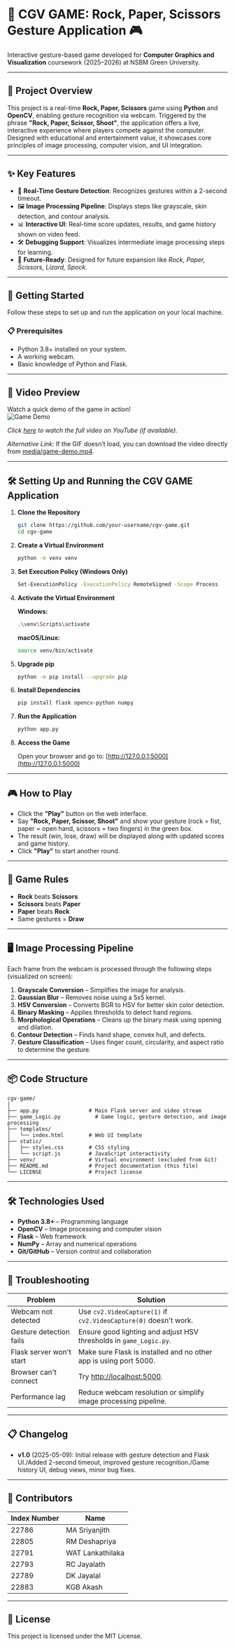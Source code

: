 # 🌟 CGV GAME: Rock, Paper, Scissors Gesture Application 🎮

Interactive gesture-based game developed for **Computer Graphics and Visualization** coursework (2025–2026) at NSBM Green University.

---

## 📝 Project Overview

This project is a real-time **Rock, Paper, Scissors** game using **Python** and **OpenCV**, enabling gesture recognition via webcam. Triggered by the phrase **"Rock, Paper, Scissor, Shoot"**, the application offers a live, interactive experience where players compete against the computer. Designed with educational and entertainment value, it showcases core principles of image processing, computer vision, and UI integration.

---

## ✨ Key Features

- 🎥 **Real-Time Gesture Detection**: Recognizes gestures within a 2-second timeout.
- 🖼️ **Image Processing Pipeline**: Displays steps like grayscale, skin detection, and contour analysis.
- 📊 **Interactive UI**: Real-time score updates, results, and game history shown on video feed.
- 🛠️ **Debugging Support**: Visualizes intermediate image processing steps for learning.
- 🌟 **Future-Ready**: Designed for future expansion like *Rock, Paper, Scissors, Lizard, Spock*.

---

## 🚀 Getting Started

Follow these steps to set up and run the application on your local machine.

### 📋 Prerequisites

- Python 3.8+ installed on your system.
- A working webcam.
- Basic knowledge of Python and Flask.

---

## 🎥 Video Preview

Watch a quick demo of the game in action!  
![Game Demo](/media/output.gif)

*Click [here](https://www.youtube.com/watch?v=your-video-id) to watch the full video on YouTube (if available).*

*Alternative Link*: If the GIF doesn’t load, you can download the video directly from [media/game-demo.mp4](media/game-demo.mp4).

---

## 🛠️ Setting Up and Running the CGV GAME Application

1. **Clone the Repository**
   ```bash
   git clone https://github.com/your-username/cgv-game.git
   cd cgv-game
   ```

2. **Create a Virtual Environment**
   ```bash
   python -m venv venv
   ```

3. **Set Execution Policy (Windows Only)**
   ```bash
   Set-ExecutionPolicy -ExecutionPolicy RemoteSigned -Scope Process
   ```

4. **Activate the Virtual Environment**

   **Windows:**
   ```bash
   .\venv\Scripts\activate
   ```

   **macOS/Linux:**
   ```bash
   source venv/bin/activate
   ```

5. **Upgrade pip**
   ```bash
   python -m pip install --upgrade pip
   ```

6. **Install Dependencies**
   ```bash
   pip install flask opencv-python numpy
   ```

7. **Run the Application**
   ```bash
   python app.py
   ```

8. **Access the Game**

   Open your browser and go to: [http://127.0.0.1:5000](http://127.0.0.1:5000)

---

## 🎮 How to Play

- Click the **"Play"** button on the web interface.
- Say **"Rock, Paper, Scissor, Shoot"** and show your gesture (rock = fist, paper = open hand, scissors = two fingers) in the green box.
- The result (win, lose, draw) will be displayed along with updated scores and game history.
- Click **"Play"** to start another round.

---

## 🎯 Game Rules

- **Rock** beats **Scissors**
- **Scissors** beats **Paper**
- **Paper** beats **Rock**
- Same gestures = **Draw**

---

## 🖥️ Image Processing Pipeline

Each frame from the webcam is processed through the following steps (visualized on screen):

1. **Grayscale Conversion** – Simplifies the image for analysis.
2. **Gaussian Blur** – Removes noise using a 5x5 kernel.
3. **HSV Conversion** – Converts BGR to HSV for better skin color detection.
4. **Binary Masking** – Applies thresholds to detect hand regions.
5. **Morphological Operations** – Cleans up the binary mask using opening and dilation.
6. **Contour Detection** – Finds hand shape, convex hull, and defects.
7. **Gesture Classification** – Uses finger count, circularity, and aspect ratio to determine the gesture.

---

## 📦 Code Structure

```
cgv-game/
│
├── app.py                # Main Flask server and video stream
├── game_Logic.py           # Game logic, gesture detection, and image processing
├── templates/
│   └── index.html        # Web UI template
├── static/
│   ├── styles.css        # CSS styling
│   └── script.js         # JavaScript interactivity
├── venv/                 # Virtual environment (excluded from Git)
├── README.md             # Project documentation (this file)
└── LICENSE               # Project license
```

---

## 🛠️ Technologies Used

- **Python 3.8+** – Programming language
- **OpenCV** – Image processing and computer vision
- **Flask** – Web framework
- **NumPy** – Array and numerical operations
- **Git/GitHub** – Version control and collaboration

---

## 🐛 Troubleshooting

| Problem                    | Solution                                                                 |
|----------------------------|--------------------------------------------------------------------------|
| Webcam not detected        | Use `cv2.VideoCapture(1)` if `cv2.VideoCapture(0)` doesn't work.         |
| Gesture detection fails    | Ensure good lighting and adjust HSV thresholds in `game_Logic.py`.         |
| Flask server won't start   | Make sure Flask is installed and no other app is using port 5000.        |
| Browser can't connect      | Try [http://localhost:5000](http://localhost:5000).                      |
| Performance lag            | Reduce webcam resolution or simplify image processing pipeline.          |

---

## 📋 Changelog

- **v1.0** (2025-05-09): Initial release with gesture detection and Flask UI./Added 2-second timeout, improved gesture recognition./Game history UI, debug views, minor bug fixes.
                    

---

## 👥 Contributors

| Index Number     | Name                  |
|------------------|-----------------------|
| 22786            | MA Sriyanjith         |
| 22805            | RM Deshapriya         |
| 22791            | WAT Lankathilaka      |
| 22793            | RC Jayalath           |
| 22789            | DK Jayalal            |
| 22883            | KGB Akash             |
---

## 📄 License

This project is licensed under the MIT License.
